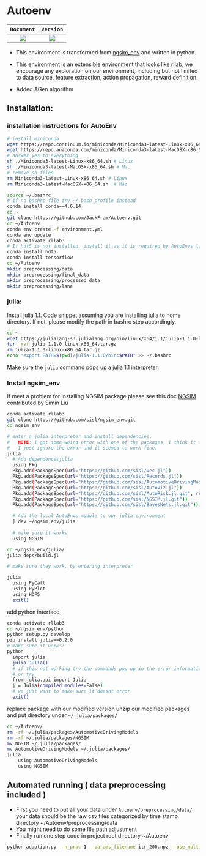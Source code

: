 # Autoenv
|`Document`  |`Version`  |
| :---:      | :---:     |
| [<img src="https://img.shields.io/badge/docs-latest-blue">](https://jackfram.github.io/AutoEnvDoc/docs/build/html/index.html) | [<img src="https://img.shields.io/badge/version-0.1-brightgreen">]() |
- This environment is transformed from [ngsim_env](https://github.com/sisl/ngsim_env) and written in python.

- This environment is an extensible environment that looks like rllab, we encourage any exploration on our environment, including but not limited to 
data source, feature extraction, action propagation, reward definition.

- Added AGen algorithm

## Installation:

### installation instructions for AutoEnv
```bash
# install miniconda
wget https://repo.continuum.io/miniconda/Miniconda3-latest-Linux-x86_64.sh # Linux
wget https://repo.anaconda.com/miniconda/Miniconda3-latest-MacOSX-x86_64.sh # Mac
# answer yes to everything
sh ./Miniconda3-latest-Linux-x86_64.sh # Linux
sh ./Miniconda3-latest-MacOSX-x86_64.sh # Mac
# remove sh files
rm Miniconda3-latest-Linux-x86_64.sh # Linux
rm Miniconda3-latest-MacOSX-x86_64.sh  # Mac

source ~/.bashrc 
# if no bashrc file try ~/.bash_profile instead
conda install conda==4.6.14
cd ~
git clone https://github.com/JackFram/Autoenv.git
cd ~/Autoenv
conda env create -f environment.yml
conda env update
conda activate rllab3
# If hdf5 is not installed, install it as it is required by AutoEnvs later in the process
conda install hdf5
conda install tensorflow
cd ~/Autoenv
mkdir preprocessing/data
mkdir preprocessing/final_data
mkdir preprocessing/processed_data
mkdir preprocessing/lane
```

### julia:
Install julia 1.1. Code snippet assuming you are installing julia to home directory. If not, please modify the path in bashrc step accordingly.
```bash
cd ~
wget https://julialang-s3.julialang.org/bin/linux/x64/1.1/julia-1.1.0-linux-x86_64.tar.gz
tar -xvf julia-1.1.0-linux-x86_64.tar.gz
rm julia-1.1.0-linux-x86_64.tar.gz
echo "export PATH=$(pwd)/julia-1.1.0/bin:$PATH" >> ~/.bashrc
```
Make sure the `julia` command pops up a julia 1.1 interpreter.

### Install ngsim_env
If meet a problem for installing NGSIM package please see this doc [NGSIM](https://github.com/intelligent-control-lab/Autoenv/doc/NGSIM.md) contributed by Simin Liu

```bash
conda activate rllab3
git clone https://github.com/sisl/ngsim_env.git
cd ngsim_env

# enter a julia interpreter and install dependencies.
#   NOTE: I got some weird error with one of the packages, I think it was AutoViz
#   I just ignore the error and it seemed to work fine.
julia
  # Add dependencesjulia
  using Pkg
  Pkg.add(PackageSpec(url="https://github.com/sisl/Vec.jl"))
  Pkg.add(PackageSpec(url="https://github.com/sisl/Records.jl"))
  Pkg.add(PackageSpec(url="https://github.com/sisl/AutomotiveDrivingModels.jl"))
  Pkg.add(PackageSpec(url="https://github.com/sisl/AutoViz.jl"))
  Pkg.add(PackageSpec(url="https://github.com/sisl/AutoRisk.jl.git", rev="v0.7fixes"))
  Pkg.add(PackageSpec(url="https://github.com/sisl/NGSIM.jl.git"))
  Pkg.add(PackageSpec(url="https://github.com/sisl/BayesNets.jl.git"))

  # Add the local AutoEnvs module to our julia environment
  ] dev ~/ngsim_env/julia
 
  # make sure it works
  using NGSIM

cd ~/ngsim_env/julia/  
julia deps/build.jl

# make sure they work, by entering interpreter

julia
  using PyCall
  using PyPlot
  using HDF5
  exit()
```
add python interface
```bash
conda activate rllab3
cd ~/ngsim_env/python
python setup.py develop
pip install julia==0.2.0
# make sure it works:
python
  import julia
  julia.Julia()
  # if this not working try the commands pop up in the error information
  # or try
  from julia.api import Julia
  j = Julia(compiled_modules=False)
  # we just want to make sure it doesnt error
  exit()
```
replace package with our modified version unzip our modified packages and put directory under
`~/.julia/packages/`

```bash
cd ~/Autoenv/
rm -rf ~/.julia/packages/AutomotiveDrivingModels
rm -rf ~/.julia/packages/NGSIM
mv NGSIM ~/.julia/packages/
mv AutomotiveDrivingModels ~/.julia/packages/
julia 
    using AutomotiveDrivingModels
    using NGSIM
```

## Automated running ( data preprocessing included )
- First you need to put all your data under `Autoenv/preprocessing/data/`
your data should be the raw csv files categorized by time stamp directory
~/Autoenv/preprocessing/data
- You might need to do some file path adjustment
- Finally run one step code in project root directory ~/Autoenv
```bash
python adaption.py --n_proc 1 --params_filename itr_200.npz --use_multiagent True --n_envs 1 --adapt_steps 1
```






